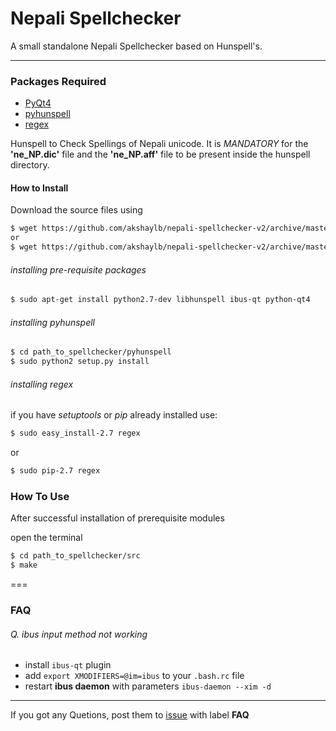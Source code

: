 # Nepali Spellchecker

A small standalone Nepali Spellchecker based on Hunspell's.

---

### Packages Required

 - [PyQt4][qt4]
 - [pyhunspell][pyhunspell]
 - [regex][regex]

Hunspell to Check Spellings of Nepali unicode.
It is *MANDATORY* for the **'ne_NP.dic'** file and the **'ne_NP.aff'** file to be present inside the hunspell directory.

#### How to Install

Download the source files using
```bash
$ wget https://github.com/akshaylb/nepali-spellchecker-v2/archive/master.zip
or
$ wget https://github.com/akshaylb/nepali-spellchecker-v2/archive/master.tar.gz
```


###### installing pre-requisite packages
```bash
$ sudo apt-get install python2.7-dev libhunspell ibus-qt python-qt4
```

###### installing pyhunspell
```bash
$ cd path_to_spellchecker/pyhunspell
$ sudo python2 setup.py install
```

###### installing regex
if you have _setuptools_ or _pip_ already installed use:
```bash
$ sudo easy_install-2.7 regex
```
or
```bash
$ sudo pip-2.7 regex
```

### How To Use

After successful installation of prerequisite modules

open the terminal
```bash
$ cd path_to_spellchecker/src
$ make
```
===

### FAQ

###### Q. ibus input method not working

 - install `ibus-qt` plugin
 - add `export XMODIFIERS=@im=ibus` to your `.bash.rc` file
 - restart **ibus daemon** with parameters `ibus-daemon --xim -d`

---

If you got any Quetions, post them to [issue][issue] with label **FAQ**

[issue]: https://github.com/akshaylb/nepali-spellchecker-v2/issues/new
[qt4]: http://www.riverbankcomputing.com/software/pyqt/download
[pyhunspell]: https://github.com/akshaylb/nepali-spellchecker-v2/tree/master/pyhunspell
[regex]: https://pypi.python.org/pypi/regex
